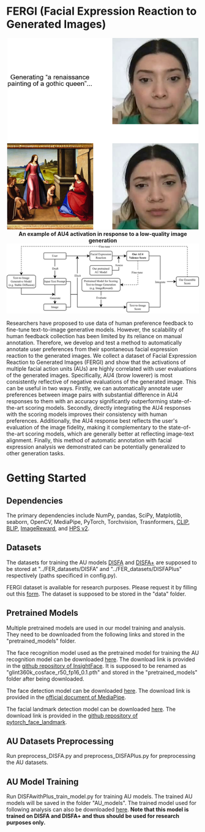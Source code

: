 # FERGI (Facial Expression Reaction to Generated Images)
<div align="center">
    <img src="./images/example.png" width="500" height="500" alt="Alt text for the image">
</div>

<div align="center">
   <strong>An example of AU4 activation in response to a low-quality image generation</strong>
</div>

<div align="center">
    <img src="./images/FERGI_flow_chart.png" alt="Alt text for the image">
</div>

Researchers have proposed to use data of human preference feedback to fine-tune text-to-image generative models. However, the scalability of human feedback collection has been limited by its reliance on manual annotation. Therefore, we develop and test a method to automatically annotate user preferences from their spontaneous facial expression reaction to the generated images. We collect a dataset of Facial Expression Reaction to Generated Images (FERGI) and show that the activations of multiple facial action units (AUs) are highly correlated with user evaluations of the generated images. Specifically, AU4 (brow lowerer) is most consistently reflective of negative evaluations of the generated image. This can be useful in two ways. Firstly, we can automatically annotate user preferences between image pairs with substantial difference in AU4 responses to them with an accuracy significantly outperforming state-of-the-art scoring models. Secondly, directly integrating the AU4 responses with the scoring models improves their consistency with human preferences. Additionally, the AU4 response best reflects the user's evaluation of the image fidelity, making it complementary to the state-of-the-art scoring models, which are generally better at reflecting image-text alignment. Finally, this method of automatic annotation with facial expression analysis we demonstrated can be potentially generalized to other generation tasks.

# Getting Started
## Dependencies
The primary dependencies include NumPy, pandas, SciPy, Matplotlib, seaborn, OpenCV, MediaPipe, PyTorch, Torchvision, Trasnformers, [CLIP](https://github.com/openai/CLIP), [BLIP](https://github.com/salesforce/BLIP),  [ImageReward](https://github.com/THUDM/ImageReward), and [HPS v2](https://github.com/tgxs002/HPSv2).
## Datasets
The datasets for training the AU models [DISFA](http://mohammadmahoor.com/disfa/) and [DISFA+](http://mohammadmahoor.com/disfa/) are supposed to be stored at "../FER_datasets/DISFA" and "../FER_datasets/DISFAPlus" respectively (paths specificed in config.py).

FERGI dataset is available for research purposes. Please request it by filling out this [form](https://forms.gle/ja1DUNumBnGSkMMC8). The dataset is supposed to be stored in the "data" folder.
## Pretrained Models
Multiple pretrained models are used in our model training and analysis. They need to be downloaded from the following links and stored in the "pretrained_models" folder.

The face recognition model used as the pretrained model for training the AU recognition model can be downloaded [here](https://onedrive.live.com/?authkey=%21AFZjr283nwZHqbA&cid=4A83B6B633B029CC&id=4A83B6B633B029CC%215650&parId=4A83B6B633B029CC%215581&o=OneUp). The download link is provided in the [github repository of InsightFace](https://github.com/deepinsight/insightface/tree/master/recognition/arcface_torch#model-zoo). It is supposed to be renamed as "glint360k_cosface_r50_fp16_0.1.pth" and stored in the "pretrained_models" folder after being downloaded.

The face detection model can be downloaded [here](https://storage.googleapis.com/mediapipe-models/face_detector/blaze_face_short_range/float16/latest/blaze_face_short_range.tflite). The download link is provided in the [official document of MediaPipe](https://developers.google.com/mediapipe/solutions/vision/face_detector).

The facial landmark detection model can be downloaded [here](https://drive.google.com/file/d/1T8J73UTcB25BEJ_ObAJczCkyGKW5VaeY/view). The download link is provided in the [github repository of pytorch_face_landmark](https://github.com/cunjian/pytorch_face_landmark).
## AU Datasets Preprocessing
Run preprocess_DISFA.py and preprocess_DISFAPlus.py for preprocessing the AU datasets.

## AU Model Training
Run DISFAwithPlus_train_model.py for training AU models. The trained AU models will be saved in the folder "AU_models". The trained model used for following analysis can also be downloaded [here](https://drive.google.com/file/d/14Y5h-l6FurSdYBhhH4MaJo7VXsbIEhyC/view?usp=drive_link). <strong>Note that this model is trained on DISFA and DISFA+ and thus should be used for research purposes only.</strong>
